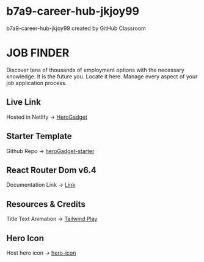 # b7a9-career-hub-jkjoy99
b7a9-career-hub-jkjoy99 created by GitHub Classroom
# JOB FINDER

 Discover tens of thousands of employment options with the necessary knowledge. It is the future you. Locate it here. Manage every aspect of your job application process.

## Live Link
Hosted in Netlify -> [HeroGadget](https://herogadget.netlify.app/)


## Starter Template
Github Repo -> [heroGadget-starter](https://github.com/Porgramming-Hero-web-course/b7a9-career-hub-jkjoy99)


## React Router Dom v6.4 
Documentation Link -> [Link](https://reactrouter.com/en/main/start/overview)


## Resources & Credits

Title Text Animation -> [Tailwind Play](https://play.tailwindcss.com/VCZwwz1e3R)

## Hero Icon

Host hero icon -> [hero-icon](https://heroicons.com/)
